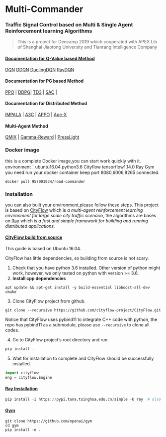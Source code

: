 # Multi-Commander
### Traffic Signal Control based on Multi & Single Agent Reinforcement learning Algorithms
> This is a project for Deecamp 2019 which cooperated with  APEX Lib of Shanghai Jiaotong University and Tianrang Intelligence Company

#### [Documentation for Q-Value based Method](./Single_Agent/DQN_DDQN_DuelingDQN/README.md)

[DQN](./Single_Agent/DQN_DDQN_DuelingDQN/dqn_agent.py)
[DDQN](./Single_Agent/DQN_DDQN_DuelingDQN/dqn_agent.py)
[DuelingDQN](./Single_Agent/DQN_DDQN_DuelingDQN/duelingDQN.py)
[RayDQN](./Single_Agent/RayDQN_Perfect/README.md)

#### Documentation for PG based Method

[PPO](./PG_codes/ray_dqn_agent_ppo.py) | 
[DDPG](./PG_codes/ray_dqn_agent_ddpg.py)| 
[TD3](./PG_codes/ray_dqn_agent_td3.py) | 
[SAC](./PG_codes/ray_dqn_agent_sac.py) | 



#### Documentation for Distributed Method

[IMPALA](./Single_Agent/ScalableArchitecture/README.md) |
[A3C](./Single_Agent/ScalableArchitecture/README.md) |
[APPO](./Single_Agent/ScalableArchitecture/README.md) |
[Ape-X](./Single_Agent/ScalableArchitecture/README.md)

#### Multi-Agent Method

[QMIX](./Multi_Agent/QMIX&Rule-based/README.md) |
[Gamma-Reward](./Multi_Agent/Gamma_reward/README.md) |
[PressLight](./Multi_Agent/presslight/readme.md)

### Docker image  
this is a complete Docker image,you can start work quickly with it.  
environment：ubuntu16.04  python3.6  Cityflow  tensorflow1.14.0  Ray  Gym     
you need run your docker container keep port 8080,6006,8265 connected. 
```
docker pull 957001934/road-commander
``` 

### Installation
you can also built your environment,please follow these steps.
This project is based on [CityFlow](https://cityflow.readthedocs.io/en/latest/) which is *a multi-agent reinforcement learning environment for large scale city traffic scenario*, the algorithms are bases on [Ray](https://ray.readthedocs.io/en/latest/) which is *a fast and simple framework for building and running distributed applications.*

#### [CityFlow build from source](https://cityflow.readthedocs.io/en/latest/install.html)

This guide is based on Ubuntu 16.04.

CityFlow has little dependencies, so building from source is not scary.

1. Check that you have python 3.6 installed. Other version of python might work, however, we only tested on python with version >= 3.6.
2. **Install cpp dependencies**

```
apt update && apt-get install -y build-essential libboost-all-dev cmake
```

3. Clone CityFlow project from github.

```
git clone --recursive https://github.com/cityflow-project/CityFlow.git
```

Notice that CityFlow uses pybind11 to integrate C++ code with python, the repo has pybind11 as a submodule, please use `--recursive` to clone all codes.

4. Go to CityFlow project’s root directory and run

```python
pip install .
```

5. Wait for installation to complete and CityFlow should be successfully installed.

```python
import cityflow
eng = cityflow.Engine
```

#### [Ray Installation](https://ray.readthedocs.io/en/latest/installation.html)

```python
pip install -i https://pypi.tuna.tsinghua.edu.cn/simple -U ray  # also recommended: ray[debug]
```

#### [Gym](https://gym.openai.com/docs/)
```
git clone https://github.com/openai/gym
cd gym
pip install -e .
```


